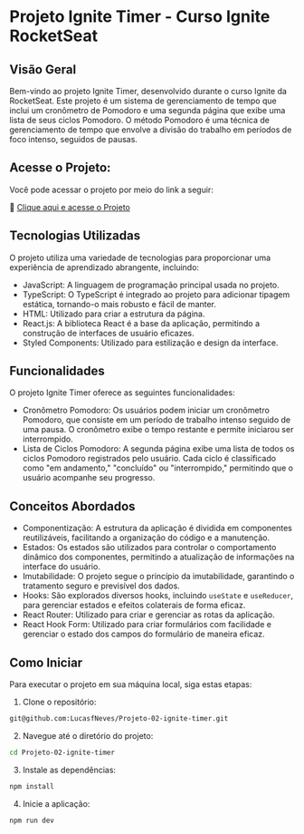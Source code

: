 # Projeto Ignite Timer - Curso Ignite RocketSeat

## Visão Geral
Bem-vindo ao projeto Ignite Timer, desenvolvido durante o curso Ignite da RocketSeat. Este projeto é um sistema de gerenciamento de tempo que inclui um cronômetro de Pomodoro e uma segunda página que exibe uma lista de seus ciclos Pomodoro. O método Pomodoro é uma técnica de gerenciamento de tempo que envolve a divisão do trabalho em períodos de foco intenso, seguidos de pausas.

## Acesse o Projeto:
Você pode acessar o projeto por meio do link a seguir:

🚀 [Clique aqui e acesse o Projeto](https://projeto-02-ignite-timer.vercel.app/)

## Tecnologias Utilizadas
O projeto utiliza uma variedade de tecnologias para proporcionar uma experiência de aprendizado abrangente, incluindo:

- JavaScript: A linguagem de programação principal usada no projeto.
- TypeScript: O TypeScript é integrado ao projeto para adicionar tipagem estática, tornando-o mais robusto e fácil de manter.
- HTML: Utilizado para criar a estrutura da página.
- React.js: A biblioteca React é a base da aplicação, permitindo a construção de interfaces de usuário eficazes.
- Styled Components: Utilizado para estilização e design da interface.

## Funcionalidades
O projeto Ignite Timer oferece as seguintes funcionalidades:

- Cronômetro Pomodoro: Os usuários podem iniciar um cronômetro Pomodoro, que consiste em um período de trabalho intenso seguido de uma pausa. O cronômetro exibe o tempo restante e permite iniciarou ser interrompido.
- Lista de Ciclos Pomodoro: A segunda página exibe uma lista de todos os ciclos Pomodoro registrados pelo usuário. Cada ciclo é classificado como "em andamento," "concluído" ou "interrompido," permitindo que o usuário acompanhe seu progresso.

## Conceitos Abordados

- Componentização: A estrutura da aplicação é dividida em componentes reutilizáveis, facilitando a organização do código e a manutenção.
- Estados: Os estados são utilizados para controlar o comportamento dinâmico dos componentes, permitindo a atualização de informações na interface do usuário.
- Imutabilidade: O projeto segue o princípio da imutabilidade, garantindo o tratamento seguro e previsível dos dados.
- Hooks: São explorados diversos hooks, incluindo `useState` e `useReducer`, para gerenciar estados e efeitos colaterais de forma eficaz.
- React Router: Utilizado para criar e gerenciar as rotas da aplicação.
- React Hook Form: Utilizado para criar formulários com facilidade e gerenciar o estado dos campos do formulário de maneira eficaz.

## Como Iniciar

Para executar o projeto em sua máquina local, siga estas etapas:

1. Clone o repositório:

```bash
git@github.com:LucasfNeves/Projeto-02-ignite-timer.git
```
   
2. Navegue até o diretório do projeto:
  ```bash
  cd Projeto-02-ignite-timer
  ```

3. Instale as dependências:
  ```bash
  npm install
  ```

4. Inicie a aplicação:
  ```bash
  npm run dev
  ```

